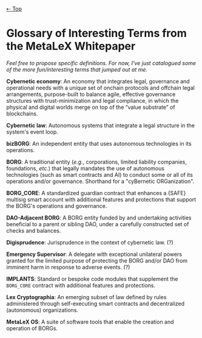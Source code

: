 [⇠ Top](../README.md)

# Glossary of Interesting Terms from the MetaLeX Whitepaper

_Feel free to propose specific definitions. For now, I've just catalogued some of the more fun/interesting terms that jumped out at me._

**Cybernetic economy**: An economy that integrates legal, governance and operational needs with a unique set of onchain protocols and offchain legal arrangements, purpose-built to balance agile, effective governance structures with trust-minimization and legal compliance, in which the physical and digital worlds merge on top of the “value substrate” of blockchains.

**Cybernetic law**: Autonomous systems that integrate a legal structure in the system's event loop.

**bizBORG**: An independent entity that uses autonomous technologies in its operations.

**BORG**: A traditional entity (_e.g._, corporations, limited liability companies, foundations, _etc._) that legally mandates the use of autonomous technologies (such as smart contracts and AI) to conduct some or all of its operations and/or governance. Shorthand for a "cyBernetic ORGanization".

**BORG_CORE**: A standardized guardian contract that enhances a {SAFE} multisig smart account with additional features and protections that support the BORG's operations and governance.

**DAO-Adjacent BORG**: A BORG entity funded by and undertaking activities beneficial to a parent or sibling DAO, under a carefully constructed set of checks and balances.

**Digisprudence**: Jurisprudence in the context of cybernetic law. (?)

**Emergency Supervisor**: A delegate with exceptional unilateral powers granted for the limited purpose of protecting the BORG and/or DAO from imminent harm in response to adverse events. (?)

**IMPLANTS**: Standard or bespoke code modules that supplement the `BORG_CORE` contract with additional features and protections.

**Lex Cryptographia**: An emerging subset of law defined by rules administered through self-executing smart contracts and decentralized (autonomous) organizations.

**MetaLeX OS**: A suite of software tools that enable the creation and operation of BORGs.